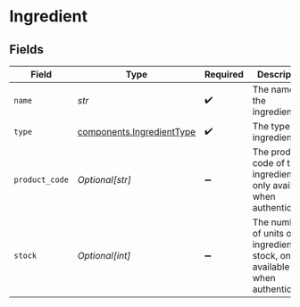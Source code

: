 # Ingredient


## Fields

| Field                                                                              | Type                                                                               | Required                                                                           | Description                                                                        | Example                                                                            |
| ---------------------------------------------------------------------------------- | ---------------------------------------------------------------------------------- | ---------------------------------------------------------------------------------- | ---------------------------------------------------------------------------------- | ---------------------------------------------------------------------------------- |
| `name`                                                                             | *str*                                                                              | :heavy_check_mark:                                                                 | The name of the ingredient.                                                        | Sugar Syrup                                                                        |
| `type`                                                                             | [components.IngredientType](../../models/components/ingredienttype.md)             | :heavy_check_mark:                                                                 | The type of ingredient.                                                            |                                                                                    |
| `product_code`                                                                     | *Optional[str]*                                                                    | :heavy_minus_sign:                                                                 | The product code of the ingredient, only available when authenticated.             | AC-A2DF3                                                                           |
| `stock`                                                                            | *Optional[int]*                                                                    | :heavy_minus_sign:                                                                 | The number of units of the ingredient in stock, only available when authenticated. | 10                                                                                 |